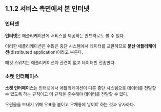 ## 1.1.2 서비스 측면에서 본 인터넷

### 인터넷

**인터넷**은 애플리케이션에 서비스를 제공하는 인프라로도 볼 수 있다.

이러한 애플리케이션은 수많은 종단 시스템에서 데이터를 교환하므로 **분산 애플리케이션**(distributed application)이라고 부른다.

패킷 스위치는 애플리케이션과 관련이 없고 데이터만 전송한다.

### 소켓 인터페이스

**소켓 인터페이스**는 인터넷에서 애플리케이션이 다른 종단 시스템으로 데이터를 전달할 수 있도록 하는 규칙이고 이 규칙을 준수해야 데이터를 전달할 수 있다.

우편물을 보내기 위해 우표를 붙이고 우체통에 넣어야 하는 것과 유사하다.
